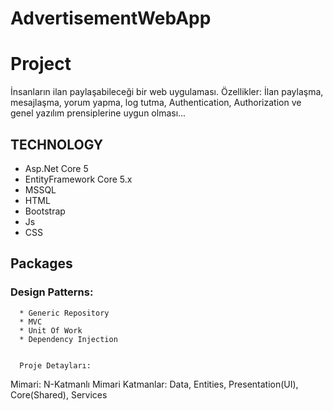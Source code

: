 # AdvertisementWebApp
 

# Project

İnsanların ilan paylaşabileceği bir web uygulaması.
 Özellikler: 
         İlan paylaşma, mesajlaşma, yorum yapma, log tutma, Authentication, Authorization ve genel yazılım prensiplerine uygun olması...



## TECHNOLOGY

* Asp.Net Core 5
* EntityFramework Core 5.x
* MSSQL
* HTML
* Bootstrap
* Js
* CSS


## Packages


 ### Design Patterns:
      * Generic Repository                                                                                                                                      
      * MVC                                                                                                                                     
      * Unit Of Work
      * Dependency Injection
      
      
      Proje Detayları:
  
Mimari: N-Katmanlı Mimari
  Katmanlar: Data, Entities, Presentation(UI), Core(Shared), Services
  
 
